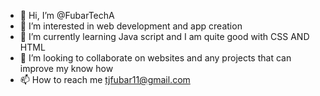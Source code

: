 - 👋 Hi, I’m @FubarTechA
- 👀 I’m interested in web development and app creation
- 🌱 I’m currently learning Java script and I am quite good with CSS AND HTML
- 💞️ I’m looking to collaborate on websites and any projects that can improve my know how
- 📫 How to reach me tjfubar11@gmail.com

<!---
FubarTechA/FubarTechA is a ✨ special ✨ repository because its `README.md` (this file) appears on your GitHub profile.
You can click the Preview link to take a look at your changes.
--->
